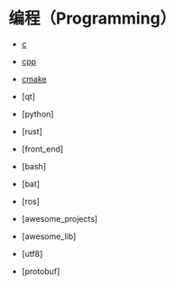 # 编程（Programming）

- [c](https://github.com/qinzhengke/zk-note/blob/master/programming/c/entry.md)

- [cpp](https://github.com/qinzhengke/zk-note/blob/master/programming/cpp/entry.md)

- [cmake](https://github.com/qinzhengke/zk-note/blob/master/programming/cmake/entry.md)

- [qt]

- [python]

- [rust]

- [front_end]

- [bash]

- [bat]

- [ros]

- [awesome_projects]

- [awesome_lib]

- [utf8]

- [protobuf]